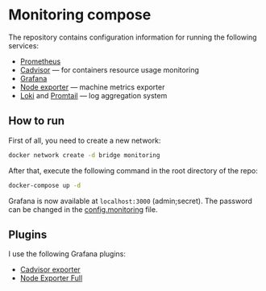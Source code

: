 # Monitoring compose

The repository contains configuration information for running the following services:
- [Prometheus](https://prometheus.io/)
- [Cadvisor](https://github.com/google/cadvisor) &mdash; for containers resource usage monitoring
- [Grafana](https://grafana.com/)
- [Node exporter](https://github.com/prometheus/node_exporter)  &mdash; machine metrics exporter
- [Loki](https://grafana.com/oss/loki/) and [Promtail](https://grafana.com/docs/loki/latest/clients/promtail/) &mdash; log aggregation system

## How to run

First of all, you need to create a new network:
```bash
docker network create -d bridge monitoring
```

After that, execute the following command in the root directory of the repo:
```bash
docker-compose up -d
```

Grafana is now available at `localhost:3000` (admin;secret). The password can be changed in the [config.monitoring](./grafana/config.monitoring) file.

## Plugins

I use the following Grafana plugins:
- [Cadvisor exporter](https://grafana.com/grafana/dashboards/14282)
- [Node Exporter Full](https://grafana.com/grafana/dashboards/1860)